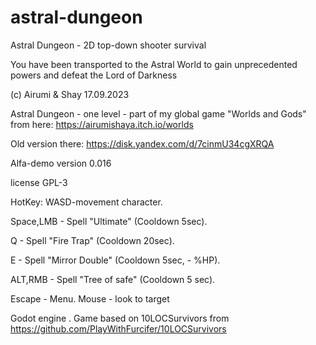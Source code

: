 # astral-dungeon
Astral Dungeon - 2D top-down shooter survival


You have been transported to the Astral World to gain unprecedented powers and defeat the Lord of Darkness

(c) Airumi & Shay 17.09.2023

Astral Dungeon - one level - part of my global game "Worlds and Gods" from here: https://airumishaya.itch.io/worlds

Old version there:
https://disk.yandex.com/d/7cinmU34cgXRQA

Alfa-demo version 0.016

license GPL-3

HotKey: WASD-movement character.

 Space,LMB - Spell "Ultimate" (Cooldown 5sec).

Q - Spell "Fire Trap" (Cooldown 20sec).

 E - Spell "Mirror Double" (Cooldown 5sec,  - %HP).

ALT,RMB - Spell "Tree of safe" (Cooldown 5 sec).

 Escape - Menu. Mouse - look to target

Godot engine . Game based on 10LOCSurvivors from https://github.com/PlayWithFurcifer/10LOCSurvivors

